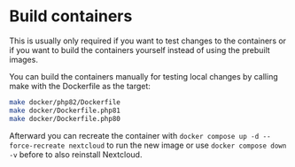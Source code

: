 # Build containers

This is usually only required if you want to test changes to the containers or if you want to build the containers yourself instead of using the prebuilt images.

You can build the containers manually for testing local changes by calling make with the Dockerfile as the target:

```bash
make docker/php82/Dockerfile
make docker/Dockerfile.php81
make docker/Dockerfile.php80
```

Afterward you can recreate the container with `docker compose up -d --force-recreate nextcloud` to run the new image or use `docker compose down -v` before to also reinstall Nextcloud.
